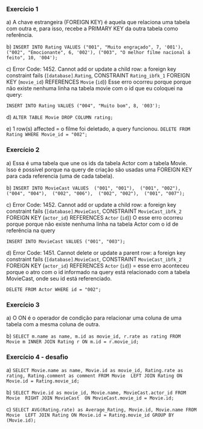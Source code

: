 ### Exercício 1

a) A chave estrangeira (FOREIGN KEY) é aquela que relaciona uma tabela com outra e, para isso, recebe a PRIMARY KEY da outra tabela como referência.

b)
`
INSERT INTO Rating VALUES
("001", "Muito engraçado", 7, '001'),
("002", "Emocionante", 6, '002'),
("003", "O melhor filme nacional á feito", 10, '004');
`

c) Error Code: 1452. Cannot add or update a child row: a foreign key constraint fails (`[database]`.`Rating`, CONSTRAINT `Rating_ibfk_1` FOREIGN KEY (`movie_id`) REFERENCES `Movie` (`id`))
Esse erro ocorreu porque porque não existe nenhuma linha na tabela movie com o id que eu coloquei na query:

`
INSERT INTO Rating VALUES
("004", "Muito bom", 8, '003');
`

d)
`
ALTER TABLE Movie DROP COLUMN rating;
`

e) 1 row(s) affected = o filme foi deletado, a query funcionou.
`
DELETE FROM Rating WHERE Movie_id = "002";
`

### Exercício 2
a) Essa é uma tabela que une os ids da tabela Actor com a tabela Movie. Isso é possível porque na query de criação são usadas uma FOREIGN KEY para cada referencia (uma de cada tabela).

b)
`
INSERT INTO MovieCast VALUES 
    ("001", "001"), 
    ("001", "002"), 
    ("004", "004"), 
    ("002", "006"), 
    ("002", "002"), 
    ("001", "007");
`

c) Error Code: 1452. Cannot add or update a child row: a foreign key constraint fails (`[database]`.`MovieCast`, CONSTRAINT `MovieCast_ibfk_2` FOREIGN KEY (`actor_id`) REFERENCES `Actor` (`id`))
O esse erro ocorreu porque porque não existe nenhuma linha na tabela Actor com o id de referência na query

`
INSERT INTO MovieCast VALUES ("001", "003");
`

d) Error Code: 1451. Cannot delete or update a parent row: a foreign key constraint fails (`[database]`.`MovieCast`, CONSTRAINT `MovieCast_ibfk_2` FOREIGN KEY (`actor_id`) REFERENCES `Actor` (`id`)) = esse erro aconteceu porque o atro com o id informado na query está relacionado com a tabela MovieCast, onde seu id está referenciado.

`
DELETE FROM Actor WHERE id = "002";
`

### Exercício 3
a) O ON é o operador de condição para relacionar uma coluna de uma tabela com a mesma coluna de outra.

b)
`
SELECT m.name as name, m.id as movie_id, r.rate as rating FROM Movie m
INNER JOIN Rating r ON m.id = r.movie_id;
`

### Exercício 4 - desafio
a)
`
SELECT Movie.name as name, Movie.id as movie_id, Rating.rate as rating, Rating.comment as comment FROM Movie 
LEFT JOIN Rating ON Movie.id = Rating.movie_id;
`

b)
`
SELECT Movie.id as movie_id, Movie.name, MovieCast.actor_id FROM Movie 
RIGHT JOIN MovieCast  ON MovieCast.movie_id = Movie.id;
`

c)
`
SELECT AVG(Rating.rate) as Average_Rating, Movie.id, Movie.name FROM Movie 
LEFT JOIN Rating ON Movie.id = Rating.movie_id
GROUP BY (Movie.id);
`